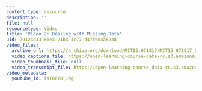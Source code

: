 ```yaml
---
content_type: resource
description: ''
file: null
resourcetype: Video
title: 'Video 2: Dealing with Missing Data'
uid: 79124d33-86ea-21b3-4c77-d47f604a52a8
video_files:
  archive_url: https://archive.org/download/MIT15.071S17/MIT15_071S17_Session_3.4.03_300k.mp4
  video_captions_file: https://open-learning-course-data-rc.s3.amazonaws.com/15-071-the-analytics-edge-spring-2017/0cabe573231b55f7b2cf17d2e02635e3_isTQo2B_1Ng.vtt
  video_thumbnail_file: null
  video_transcript_file: https://open-learning-course-data-rc.s3.amazonaws.com/15-071-the-analytics-edge-spring-2017/a0f9de1129fe7663d0100a512fd5446a_isTQo2B_1Ng.pdf
video_metadata:
  youtube_id: isTQo2B_1Ng
---
```

